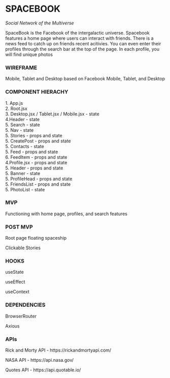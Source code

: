 <h1>SPACEBOOK</h1>
<i> Social Network of the Multiverse </i>
<p>SpaceBook is the Facebook of the intergalactic universe. Spacebook features a home page where users can interact with friends. There is a news feed to catch up on friends recent acitivies. You can even enter their profiles through the search bar at the top of the page. In each profile, you will find unique photos</p>

<h3>WIREFRAME</h3>
<p>Mobile, Tablet and Desktop based on Facebook Mobile, Tablet, and Desktop</p>

<h3>COMPONENT HIERACHY</h3>
1. App.js <br>
  2. Root.jsx <br>
    3. Desktop.jsx / Tablet.jsx / Mobile.jsx - state <br>
        4.Header - state <br>
          5. Search - state <br>
          5. Nav - state <br>
          5. Stories - props and state <br>
          5. CreatePost - props and state <br>
          5. Contacts - state <br>
          5. Feed - props and state <br>
            6. FeedItem - props and state <br>
        4.Profile.jsx - props and state <br>
          5. Header - props and state <br>
          5. Banner - state <br>
          5. ProfileHead - props and state <br>
          5. FriendsList - props and state <br>
          5. PhotoList - state <br>

<h3>MVP</h3>
<p>Functioning with home page, profiles, and search features</p>

<h3>POST MVP</h3>
<p>Root page floating spaceship</p>
<p>Clickable Stories</p>

<h3>HOOKS</h3>
<p>useState</p>
<p>useEffect</p>
<p>useContext</p>

<h3>DEPENDENCIES</h3>
<p>BrowserRouter</p>
<p>Axious</p>

<h3>APIs</h3>
<p>Rick and Morty API - https://rickandmortyapi.com/</p>
<p>NASA API - https://api.nasa.gov/</p>
<p>Quotes API - https://api.quotable.io/</p>
